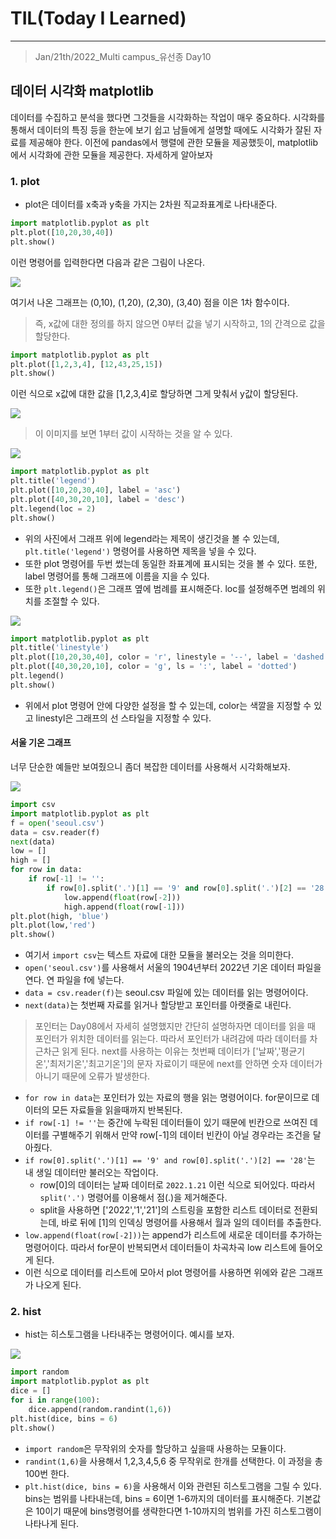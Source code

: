 # TIL(Today I Learned)

___

> Jan/21th/2022_Multi campus_유선종 Day10
## 데이터 시각화 matplotlib
데이터를 수집하고 분석을 했다면 그것들을 시각화하는 작업이 매우 중요하다. 시각화를 통해서 데이터의 특징 등을 한눈에 보기 쉽고 남들에게 설명할 때에도 시각화가 잘된 자료를 제공해야 한다.   이전에 pandas에서 행렬에 관한 모듈을 제공했듯이, matplotlib에서 시각화에 관한 모듈을 제공한다. 자세하게 알아보자

### 1. plot
- plot은 데이터를 x축과 y축을 가지는 2차원 직교좌표계로 나타내준다.
```python
import matplotlib.pyplot as plt
plt.plot([10,20,30,40])
plt.show()
```
이런 명령어를 입력한다면 다음과 같은 그림이 나온다.

<img src="https://user-images.githubusercontent.com/97590480/150542876-f736a41c-8960-4abb-b880-4a82d543a641.png">

여기서 나온 그래프는 (0,10), (1,20), (2,30), (3,40) 점을 이은 1차 함수이다.
> 즉, x값에 대한 정의를 하지 않으면 0부터 값을 넣기 시작하고, 1의 간격으로 값을 할당한다.

```python
import matplotlib.pyplot as plt
plt.plot([1,2,3,4], [12,43,25,15])
plt.show()
```
이런 식으로 x값에 대한 값을 [1,2,3,4]로 할당하면 그게 맞춰서 y값이 할당된다.

<img src="https://user-images.githubusercontent.com/97590480/150543438-0c38d51a-3652-41d1-8097-2d67d61dc1fc.png">

> 이 이미지를 보면 1부터 값이 시작하는 것을 알 수 있다.

<img src="https://user-images.githubusercontent.com/97590480/150543663-60b948ef-fd20-4b63-983d-9ac212b90e50.png">

```python
import matplotlib.pyplot as plt
plt.title('legend')
plt.plot([10,20,30,40], label = 'asc')
plt.plot([40,30,20,10], label = 'desc')
plt.legend(loc = 2)
plt.show()
```
- 위의 사진에서 그래프 위에 legend라는 제목이 생긴것을 볼 수 있는데, `plt.title('legend')` 명령어를 사용하면 제목을 넣을 수 있다.
- 또한 plot 명령어를 두번 썼는데 동일한 좌표계에 표시되는 것을 볼 수 있다. 또한, label 명령어를 통해 그래프에 이름을 지을 수 있다.
- 또한 `plt.legend()`은 그래프 옆에 범례를 표시해준다. loc를 설정해주면 범례의 위치를 조절할 수 있다.

<img src="https://user-images.githubusercontent.com/97590480/150544393-8dd2a0bd-fc63-437d-b993-6b26531bd23d.png">

```python
import matplotlib.pyplot as plt
plt.title('linestyle')
plt.plot([10,20,30,40], color = 'r', linestyle = '--', label = 'dashed')
plt.plot([40,30,20,10], color = 'g', ls = ':', label = 'dotted')
plt.legend()
plt.show()
```

- 위에서 plot 명령어 안에 다양한 설정을 할 수 있는데, color는 색깔을 지정할 수 있고 linestyl은 그래프의 선 스타일을 지정할 수 있다.

#### 서울 기온 그래프
너무 단순한 예들만 보여줬으니 좀더 복잡한 데이터를 사용해서 시각화해보자.

<img src="https://user-images.githubusercontent.com/97590480/150544875-7d1c379d-0d1c-49b8-98c5-0acd4dadd064.png">

```python
import csv
import matplotlib.pyplot as plt
f = open('seoul.csv')
data = csv.reader(f)
next(data)
low = []
high = []
for row in data:
    if row[-1] != '':
        if row[0].split('.')[1] == '9' and row[0].split('.')[2] == '28':
            low.append(float(row[-2]))
            high.append(float(row[-1]))
plt.plot(high, 'blue')
plt.plot(low,'red')
plt.show()
```
- 여기서 `import csv`는 텍스트 자료에 대한 모듈을 불러오는 것을 의미한다.
- `open('seoul.csv')`를 사용해서 서울의 1904년부터 2022년 기온 데이터 파일을 연다. 연 파일을 f에 넣는다.
- `data = csv.reader(f)`는 seoul.csv 파일에 있는 데이터를 읽는 명령어이다.
- `next(data)`는 첫번째 자료를 읽거나 할당받고 포인터를 아랫줄로 내린다.
> 포인터는 Day08에서 자세히 설명했지만 간단히 설명하자면 데이터를 읽을 때 포인터가 위치한 데이터를 읽는다. 따라서 포인터가 내려감에 따라 데이터를 차근차근 읽게 된다. next를 사용하는 이유는 첫번째 데이터가 ['날짜','평균기온','최저기온','최고기온']의 문자 자료이기 때문에 next를 안하면 숫자 데이터가 아니기 때문에 오류가 발생한다.
- `for row in data`는 포인터가 있는 자료의 행을 읽는 명령어이다. for문이므로 데이터의 모든 자료들을 읽을때까지 반복된다.
- `if row[-1] != ''`는 중간에 누락된 데이터들이 있기 때문에 빈칸으로 쓰여진 데이터를 구별해주기 위해서 만약 row[-1]의 데이터 빈칸이 아닐 경우라는 조건을 달아줬다.
- `if row[0].split('.')[1] == '9' and row[0].split('.')[2] == '28'`는 내 생일 데이터만 불러오는 작업이다.
   - row[0]의 데이터는 날짜 데이터로 `2022.1.21` 이런 식으로 되어있다. 따라서 `split('.')` 명령어를 이용해서 점(.)을 제거해준다.
   - split을 사용하면 ['2022','1','21']의 스트링을 포함한 리스트 데이터로 전환되는데, 바로 뒤에 [1]의 인덱싱 명령어를 사용해서 월과 일의 데이터를 추출한다.
- `low.append(float(row[-2]))`는 append가 리스트에 새로운 데이터를 추가하는 명령어이다. 따라서 for문이 반복되면서 데이터들이 차곡차곡 low 리스트에 들어오게 된다.
- 이런 식으로 데이터를 리스트에 모아서 plot 명령어를 사용하면 위에와 같은 그래프가 나오게 된다.

### 2. hist
- hist는 히스토그램을 나타내주는 명령어이다. 예시를 보자.

<img src="https://user-images.githubusercontent.com/97590480/150547220-2406556b-8fbf-484c-87f1-cef1f9c5ab70.png">

```python
import random
import matplotlib.pyplot as plt
dice = []
for i in range(100):
    dice.append(random.randint(1,6))
plt.hist(dice, bins = 6)
plt.show()
```
- `import random`은 무작위의 숫자를 할당하고 싶을때 사용하는 모듈이다.
- `randint(1,6)`을 사용해서 1,2,3,4,5,6 중 무작위로 한개를 선택한다. 이 과정을 총 100번 한다.
- `plt.hist(dice, bins = 6)`을 사용해서 이와 관련된 히스토그램을 그릴 수 있다. bins는 범위를 나타내는데, bins = 6이면 1-6까지의 데이터를 표시해준다. 기본값은 10이기 때문에 bins명령어를 생략한다면 1-10까지의 범위를 가진 히스토그램이 나타나게 된다.